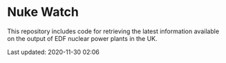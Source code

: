 # Nuke Watch

This repository includes code for retrieving the latest information available on the output of EDF nuclear power plants in the UK.

Last updated: 2020-11-30 02:06